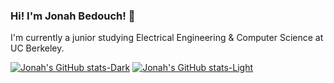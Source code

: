 ### Hi! I'm Jonah Bedouch! 👋
I'm currently a junior studying Electrical Engineering & Computer Science at UC Berkeley.

[![Jonah's GitHub stats-Dark](https://github-readme-stats.vercel.app/api?username=jonahbedouch&show_icons=true&&hide_rank=true&theme=github_dark#gh-dark-mode-only)](https://github.com/jonahbedouch/github-readme-stats#gh-dark-mode-only)
[![Jonah's GitHub stats-Light](https://github-readme-stats.vercel.app/api?username=jonahbedouch&show_icons=true&hide_rank=true#gh-light-mode-only)](https://github.com/jonahbedouch/github-readme-stats#gh-light-mode-only)
